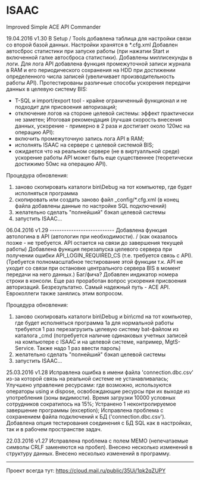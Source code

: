 # ISAAC
Improved Simple ACE API Commander

19.04.2016   v1.30
В Setup / Tools добавлена таблица для настройки связи со второй базой данных. Настройки хранятся в *.cfg.xml
Добавлен автосброс статистики при запуске работы (при нажатии Start и включенной галке автосброса статистики).
Добавлены миллисекунды в логи.
Для лога API добавлена функция промежуточной записи журнала в RAM и его периодического сохранения на HDD 
при достижении определенного числа записей (увеличивает производительность работы API).
Протестированы различные способы ускорения передачи данных в целевую систему BIS:
- T-SQL и import/export tool - крайне ограниченный функционал и не подходит для присвоения авторизаций;
- отключение логов на стороне целевой системы: эффект практически не заметен;
Итоговая рекомендация (лучшая скорость внесения данных, ускорение - примерно в 2 раза и достигает около 120мс на операцию API):
- включить промежуточную запись лога API в RAM;
- исполнять ISAAC на сервере с целевой системой BIS;
- ожидается что на реальном сервере (не в виртуалльной среде) ускорение работы API может быть еще существеннее 
(теоретически достижимо 50мс на операцию API).

Процедура обновления:
1. заново скопировать каталоги bin\Debug на тот компьютер, где будет исполняться программа
2. скопировать или создать заново файл _config/*.cfg.xml (в конец файла добавлены данные по настройке SQL подключений)
3. желательно сделать "полнейший" бэкап целевой системы
4. запустить ISAAC...

06.04.2016   v1.29   ---------------------------
Добавлена функция автологина в API (автологин при необходимости). / (как оказалось позже - не требуется. API остается на связи до завершения текущей работы)
Добавлена функция перезапуска целевого сервера при получении ошибки API_LOGIN_REQUIRED_CS (т.е. требуется связь с API).
(Требуется полномасштабное тестирование этой функции т.к. API не уходит со связи при остановке центрального сервера BIS 
в момент передачи на него данных.) Баг/фича?
Добавлен индикатор номера строки в консоли.
Еще раз проработан вопрос ускорения присвоения авторизаций. Безрезультатно. Самый надежный путь - ACE API. 
Евроколлеги также занялись этим вопросом.

Процедура обновления:
1. заново скопировать каталоги bin\Debug и bin\cmd на тот компьютер, где будет исполняться программа
1а для нормальной работы требуется 1 раз перезагрузить целевую систему bat-файлом из каталога _cmd 
(потребуется наличие одинаковых учетных записей на компьютере с ISAAC и на целевой системе, например,  MgtS-Service. 
Также надо 1 раз ввести пароль) 
2. желательно сделать "полнейший" бэкап целевой системы
3. запустить ISAAC...

25.03.2016   v1.28
Исправлена ошибка в имени файла 'connection.dbc.csv' из-за которой связь  на реальной системе не устанавливалась;
Улучшено управление ресурсами: где возможно, используются операторы using и dispose, освобождающие ресурсы при их 
выходе из употребления (зоны видимости). Время загрузки 10000 условных сотрудников сократилось на 15%;
Устранено 1 неконтролируемое завершение программы (exception);
Исправлена проблема с сохранением файла подключений к БД ('connection.dbc.csv').
Добавлена опция тестирования соединения с БД SQL как в настройках, так и в рабочем пространстве задач.

22.03.2016    v1.27
Исправлена проблема с полем MEMO (непечатаемые символы CRLF заменяются на пробел).
Внесено несколько изменений в структуру данных.
Внесено несколько изменений в программу.

--------------------------------------
Проект всегда тут:
https://cloud.mail.ru/public/35Ui/1pk2qZUPY
